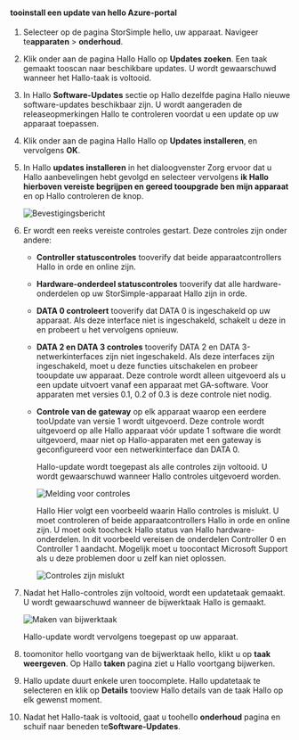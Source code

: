 <!--author=alkohli last changed: 02/06/17-->

#### <a name="tooinstall-an-update-from-hello-azure-portal"></a>tooinstall een update van hello Azure-portal

1. Selecteer op de pagina StorSimple hello, uw apparaat. Navigeer te**apparaten** > **onderhoud**.
2. Klik onder aan de pagina Hallo Hallo op **Updates zoeken**. Een taak gemaakt tooscan naar beschikbare updates. U wordt gewaarschuwd wanneer het Hallo-taak is voltooid.
3. In Hallo **Software-Updates** sectie op Hallo dezelfde pagina Hallo nieuwe software-updates beschikbaar zijn. U wordt aangeraden de releaseopmerkingen Hallo te controleren voordat u een update op uw apparaat toepassen.
4. Klik onder aan de pagina Hallo Hallo op **Updates installeren**, en vervolgens **OK**.
5. In Hallo **updates installeren** in het dialoogvenster Zorg ervoor dat u Hallo aanbevelingen hebt gevolgd en selecteer vervolgens **ik Hallo hierboven vereiste begrijpen en gereed tooupgrade ben mijn apparaat** en op Hallo controleren de knop.
   
    ![Bevestigingsbericht](./media/storsimple-install-update2-via-portal/InstallUpdate12_2M.png)
6. Er wordt een reeks vereiste controles gestart. Deze controles zijn onder andere:
   
   * **Controller statuscontroles** tooverify dat beide apparaatcontrollers Hallo in orde en online zijn.
   * **Hardware-onderdeel statuscontroles** tooverify dat alle hardware-onderdelen op uw StorSimple-apparaat Hallo zijn in orde.
   * **DATA 0 controleert** tooverify dat DATA 0 is ingeschakeld op uw apparaat. Als deze interface niet is ingeschakeld, schakelt u deze in en probeert u het vervolgens opnieuw.
   * **DATA 2 en DATA 3 controles** tooverify DATA 2 en DATA 3-netwerkinterfaces zijn niet ingeschakeld. Als deze interfaces zijn ingeschakeld, moet u deze functies uitschakelen en probeer tooupdate uw apparaat. Deze controle wordt alleen uitgevoerd als u een update uitvoert vanaf een apparaat met GA-software. Voor apparaten met versies 0.1, 0.2 of 0.3 is deze controle niet nodig.
   * **Controle van de gateway** op elk apparaat waarop een eerdere tooUpdate van versie 1 wordt uitgevoerd. Deze controle wordt uitgevoerd op alle Hallo apparaat vóór update 1 software die wordt uitgevoerd, maar niet op Hallo-apparaten met een gateway is geconfigureerd voor een netwerkinterface dan DATA 0.
     
     Hallo-update wordt toegepast als alle controles zijn voltooid. U wordt gewaarschuwd wanneer Hallo controles uitgevoerd worden.
     
     ![Melding voor controles](./media/storsimple-install-update2-via-portal/InstallUpdate12_3M.png)
     
     Hallo Hier volgt een voorbeeld waarin Hallo controles is mislukt. U moet controleren of beide apparaatcontrollers Hallo in orde en online zijn. U moet ook toocheck Hallo status van Hallo hardware-onderdelen. In dit voorbeeld vereisen de onderdelen Controller 0 en Controller 1 aandacht. Mogelijk moet u toocontact Microsoft Support als u deze problemen door u zelf kan niet oplossen.
     
       ![Controles zijn mislukt](./media/storsimple-install-update2-via-portal/HCS_PreUpgradeChecksFailed-include.png)
7. Nadat het Hallo-controles zijn voltooid, wordt een updatetaak gemaakt. U wordt gewaarschuwd wanneer de bijwerktaak Hallo is gemaakt.
   
    ![Maken van bijwerktaak](./media/storsimple-install-update2-via-portal/InstallUpdate12_44M.png)
   
    Hallo-update wordt vervolgens toegepast op uw apparaat.
    
8. toomonitor hello voortgang van de bijwerktaak hello, klikt u op **taak weergeven**. Op Hallo **taken** pagina ziet u Hallo voortgang bijwerken.
9. Hallo update duurt enkele uren toocomplete. Hallo updatetaak te selecteren en klik op **Details** tooview Hallo details van de taak Hallo op elk gewenst moment.
10. Nadat het Hallo-taak is voltooid, gaat u toohello **onderhoud** pagina en schuif naar beneden te**Software-Updates**.

